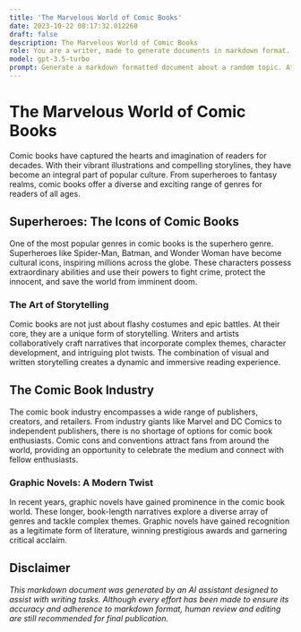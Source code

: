 ```yaml
---
title: 'The Marvelous World of Comic Books'
date: 2023-10-22 08:17:32.012260
draft: false
description: The Marvelous World of Comic Books
role: You are a writer, made to generate documents in markdown format. It is very important that all of the documents you generate are in valid markdown format.
model: gpt-3.5-turbo
prompt: Generate a markdown formatted document about a random topic. At the bottom, include a disclaimer explaining that the document was generated by you. The first line of the document should be the title. Make sure that the entire document is in proper markdown format, using a mix of various tags to make the document visually appealing.
---
```


# The Marvelous World of Comic Books

Comic books have captured the hearts and imagination of readers for decades. With their vibrant illustrations and compelling storylines, they have become an integral part of popular culture. From superheroes to fantasy realms, comic books offer a diverse and exciting range of genres for readers of all ages.

## Superheroes: The Icons of Comic Books

One of the most popular genres in comic books is the superhero genre. Superheroes like Spider-Man, Batman, and Wonder Woman have become cultural icons, inspiring millions across the globe. These characters possess extraordinary abilities and use their powers to fight crime, protect the innocent, and save the world from imminent doom.

### The Art of Storytelling

Comic books are not just about flashy costumes and epic battles. At their core, they are a unique form of storytelling. Writers and artists collaboratively craft narratives that incorporate complex themes, character development, and intriguing plot twists. The combination of visual and written storytelling creates a dynamic and immersive reading experience.

## The Comic Book Industry

The comic book industry encompasses a wide range of publishers, creators, and retailers. From industry giants like Marvel and DC Comics to independent publishers, there is no shortage of options for comic book enthusiasts. Comic cons and conventions attract fans from around the world, providing an opportunity to celebrate the medium and connect with fellow enthusiasts.

### Graphic Novels: A Modern Twist

In recent years, graphic novels have gained prominence in the comic book world. These longer, book-length narratives explore a diverse array of genres and tackle complex themes. Graphic novels have gained recognition as a legitimate form of literature, winning prestigious awards and garnering critical acclaim.

## Disclaimer

*This markdown document was generated by an AI assistant designed to assist with writing tasks. Although every effort has been made to ensure its accuracy and adherence to markdown format, human review and editing are still recommended for final publication.*